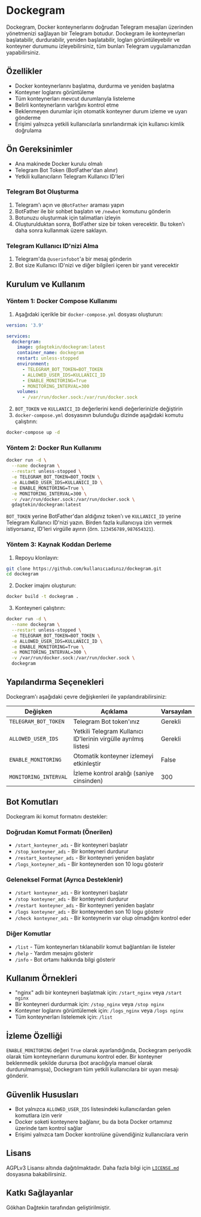 # Dockegram

Dockegram, Docker konteynerlarını doğrudan Telegram mesajları üzerinden yönetmenizi sağlayan bir Telegram botudur. Dockegram ile konteynerları başlatabilir, durdurabilir, yeniden başlatabilir, logları görüntüleyebilir ve konteyner durumunu izleyebilirsiniz, tüm bunları Telegram uygulamanızdan yapabilirsiniz.

## Özellikler

- Docker konteynerlarını başlatma, durdurma ve yeniden başlatma
- Konteyner loglarını görüntüleme
- Tüm konteynerları mevcut durumlarıyla listeleme
- Belirli konteynerların varlığını kontrol etme
- Beklenmeyen durumlar için otomatik konteyner durum izleme ve uyarı gönderme
- Erişimi yalnızca yetkili kullanıcılarla sınırlandırmak için kullanıcı kimlik doğrulama

## Ön Gereksinimler

- Ana makinede Docker kurulu olmalı
- Telegram Bot Token (BotFather'dan alınır)
- Yetkili kullanıcıların Telegram Kullanıcı ID'leri

### Telegram Bot Oluşturma

1. Telegram'ı açın ve `@BotFather` araması yapın
2. BotFather ile bir sohbet başlatın ve `/newbot` komutunu gönderin
3. Botunuzu oluşturmak için talimatları izleyin
4. Oluşturulduktan sonra, BotFather size bir token verecektir. Bu token'ı daha sonra kullanmak üzere saklayın.

### Telegram Kullanıcı ID'nizi Alma

1. Telegram'da `@userinfobot`'a bir mesaj gönderin
2. Bot size Kullanıcı ID'nizi ve diğer bilgileri içeren bir yanıt verecektir

## Kurulum ve Kullanım

### Yöntem 1: Docker Compose Kullanımı

1. Aşağıdaki içerikle bir `docker-compose.yml` dosyası oluşturun:

```yaml
version: '3.9'

services:
  dockergram:
    image: gdagtekin/dockegram:latest
    container_name: dockegram
    restart: unless-stopped
    environment:
      - TELEGRAM_BOT_TOKEN=BOT_TOKEN
      - ALLOWED_USER_IDS=KULLANICI_ID
      - ENABLE_MONITORING=True
      - MONITORING_INTERVAL=300
    volumes:
      - /var/run/docker.sock:/var/run/docker.sock
```

2. `BOT_TOKEN` ve `KULLANICI_ID` değerlerini kendi değerlerinizle değiştirin
3. `docker-compose.yml` dosyasının bulunduğu dizinde aşağıdaki komutu çalıştırın:

```bash
docker-compose up -d
```

### Yöntem 2: Docker Run Kullanımı

```bash
docker run -d \
  --name dockegram \
  --restart unless-stopped \
  -e TELEGRAM_BOT_TOKEN=BOT_TOKEN \
  -e ALLOWED_USER_IDS=KULLANICI_ID \
  -e ENABLE_MONITORING=True \
  -e MONITORING_INTERVAL=300 \
  -v /var/run/docker.sock:/var/run/docker.sock \
  gdagtekin/dockegram:latest
```

`BOT_TOKEN` yerine BotFather'dan aldığınız token'ı ve `KULLANICI_ID` yerine Telegram Kullanıcı ID'nizi yazın. Birden fazla kullanıcıya izin vermek istiyorsanız, ID'leri virgülle ayırın (örn. `123456789,987654321`).

### Yöntem 3: Kaynak Koddan Derleme

1. Repoyu klonlayın:

```bash
git clone https://github.com/kullanıcıadınız/dockegram.git
cd dockegram
```

2. Docker imajını oluşturun:

```bash
docker build -t dockegram .
```

3. Konteyneri çalıştırın:

```bash
docker run -d \
  --name dockegram \
  --restart unless-stopped \
  -e TELEGRAM_BOT_TOKEN=BOT_TOKEN \
  -e ALLOWED_USER_IDS=KULLANICI_ID \
  -e ENABLE_MONITORING=True \
  -e MONITORING_INTERVAL=300 \
  -v /var/run/docker.sock:/var/run/docker.sock \
  dockegram
```

## Yapılandırma Seçenekleri

Dockegram'ı aşağıdaki çevre değişkenleri ile yapılandırabilirsiniz:

| Değişken | Açıklama | Varsayılan |
|----------|-------------|---------|
| `TELEGRAM_BOT_TOKEN` | Telegram Bot token'ınız | Gerekli |
| `ALLOWED_USER_IDS` | Yetkili Telegram Kullanıcı ID'lerinin virgülle ayrılmış listesi | Gerekli |
| `ENABLE_MONITORING` | Otomatik konteyner izlemeyi etkinleştir | False |
| `MONITORING_INTERVAL` | İzleme kontrol aralığı (saniye cinsinden) | 300 |

## Bot Komutları

Dockegram iki komut formatını destekler:

### Doğrudan Komut Formatı (Önerilen)

- `/start_konteyner_adı` - Bir konteyneri başlatır
- `/stop_konteyner_adı` - Bir konteyneri durdurur
- `/restart_konteyner_adı` - Bir konteyneri yeniden başlatır
- `/logs_konteyner_adı` - Bir konteynerden son 10 logu gösterir

### Geleneksel Format (Ayrıca Desteklenir)

- `/start konteyner_adı` - Bir konteyneri başlatır
- `/stop konteyner_adı` - Bir konteyneri durdurur
- `/restart konteyner_adı` - Bir konteyneri yeniden başlatır
- `/logs konteyner_adı` - Bir konteynerden son 10 logu gösterir
- `/check konteyner_adı` - Bir konteynerin var olup olmadığını kontrol eder

### Diğer Komutlar

- `/list` - Tüm konteynerları tıklanabilir komut bağlantıları ile listeler
- `/help` - Yardım mesajını gösterir
- `/info` - Bot ortamı hakkında bilgi gösterir

## Kullanım Örnekleri

- "nginx" adlı bir konteyneri başlatmak için: `/start_nginx` veya `/start nginx`
- Bir konteyneri durdurmak için: `/stop_nginx` veya `/stop nginx`
- Konteyner loglarını görüntülemek için: `/logs_nginx` veya `/logs nginx`
- Tüm konteynerları listelemek için: `/list`

## İzleme Özelliği

`ENABLE_MONITORING` değeri `True` olarak ayarlandığında, Dockegram periyodik olarak tüm konteynerların durumunu kontrol eder. Bir konteyner beklenmedik şekilde durursa (bot aracılığıyla manuel olarak durdurulmamışsa), Dockegram tüm yetkili kullanıcılara bir uyarı mesajı gönderir.

## Güvenlik Hususları

- Bot yalnızca `ALLOWED_USER_IDS` listesindeki kullanıcılardan gelen komutlara izin verir
- Docker soketi konteynere bağlanır, bu da bota Docker ortamınız üzerinde tam kontrol sağlar
- Erişimi yalnızca tam Docker kontrolüne güvendiğiniz kullanıcılara verin

## Lisans

AGPLv3 Lisansı altında dağıtılmaktadır. Daha fazla bilgi için [`LICENSE.md`](https://github.com/gdagtekin/dockegram/blob/main/LICENSE) dosyasına bakabilirsiniz.

## Katkı Sağlayanlar

Gökhan Dağtekin tarafından geliştirilmiştir.
